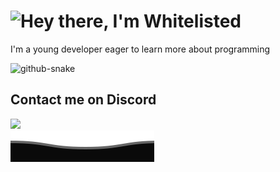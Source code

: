

<h1><picture>
  <source media="(prefers-color-scheme: dark)" srcset="https://readme-typing-svg.demolab.com?font=Kanit&size=30&pause=1000&repeat=false&width=650&height=35&lines=Hey+there%2C+I'm+Whitelisted&color=FFFFFF&vCenter=true" alt="Hey there, I'm Whitelisted"/>
  <img src="https://readme-typing-svg.demolab.com?font=Mojangles&size=35&pause=1000&repeat=false&width=650&height=28&lines=Hey+there%2C+I'm+Whitelisted&color=000000&vCenter=true" alt="Hey there, I'm Whitelisted"/>
</picture></h1>

I'm a young developer eager to learn more about programming

<picture>
  <source media="(prefers-color-scheme: dark)" srcset="https://raw.githubusercontent.com/Whitelisted1/Whitelisted1/snk_out/github-contribution-grid-snake-dark.svg" />
  <source media="(prefers-color-scheme: light)" srcset="https://raw.githubusercontent.com/Whitelisted1/Whitelisted1/snk_out/github-contribution-grid-snake.svg" />
  <img alt="github-snake" src="github-snake.svg" />
</picture>

<br>

<h2>Contact me on Discord</h2>
<a href="https://discord.com/invite/TPFR8T5JG4">
    <img src="https://discordsvgcreator.pythonanywhere.com/getUserProfile/513501267377782791?t=1">
</a>

<br>


<!-- Stolen from https://github.com/BEPb -->
<img src="assets/Bottom_down_dark.svg"/>
<!-- <picture>
  <source media="(prefers-color-scheme: dark)" srcset="assets/Bottom_down_light.svg"/>
  <img src="assets/Bottom_down_light.svg"/>
</picture> -->
